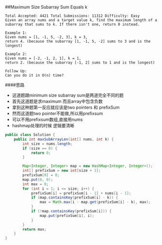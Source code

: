 ##Maximum Size Subarray Sum Equals k

	Total Accepted: 4421 Total Submissions: 11312 Difficulty: Easy
	Given an array nums and a target value k, find the maximum length of a subarray that sums to k. If there isn't one, return 0 instead.

	Example 1:
	Given nums = [1, -1, 5, -2, 3], k = 3,
	return 4. (because the subarray [1, -1, 5, -2] sums to 3 and is the longest)

	Example 2:
	Given nums = [-2, -1, 2, 1], k = 1,
	return 2. (because the subarray [-1, 2] sums to 1 and is the longest)

	Follow Up:
	Can you do it in O(n) time?

####思路
- 这道题跟minimum size subarray sum是两道完全不同的题
- 首先这道题是求maximum 而且array中包含负数
- 拿到这种题第一反应就应该是two pointers 和 prefixSum
- 然而这道题two pointer不能做,所以用prefixsum
- 可以不用prefixsum数组,直接用nums
- hashmap处理的时候 逻辑要清晰

```java
public class Solution {
    public int maxSubArrayLen(int[] nums, int k) {
        int size = nums.length;
        if (size == 0) {
            return 0;
        }

        Map<Integer, Integer> map = new HashMap<Integer, Integer>();
        int[] prefixSum = new int[size + 1];
        prefixSum[0] = 0;
        map.put(0, 0);
        int max = 0;
        for (int i = 1; i <= size; i++) {
            prefixSum[i] = prefixSum[i - 1] + nums[i - 1];
            if (map.containsKey(prefixSum[i] - k)) {
                max = Math.max(i - map.get(prefixSum[i] - k), max);
            }
            if (!map.containsKey(prefixSum[i])) {
                map.put(prefixSum[i], i);
            }
        }
        return max;
    }
}
```
